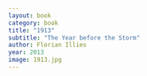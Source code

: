 ```yaml
---
layout: book
category: book
title: "1913"
subtitle: "The Year before the Storm"
author: Florian Illies
year: 2013
image: 1913.jpg
---
```

